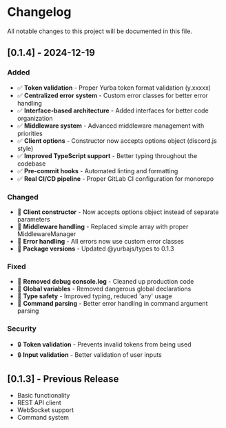 # Changelog

All notable changes to this project will be documented in this file.

## [0.1.4] - 2024-12-19

### Added
- ✅ **Token validation** - Proper Yurba token format validation (y.xxxxx)
- ✅ **Centralized error system** - Custom error classes for better error handling
- ✅ **Interface-based architecture** - Added interfaces for better code organization
- ✅ **Middleware system** - Advanced middleware management with priorities
- ✅ **Client options** - Constructor now accepts options object (discord.js style)
- ✅ **Improved TypeScript support** - Better typing throughout the codebase
- ✅ **Pre-commit hooks** - Automated linting and formatting
- ✅ **Real CI/CD pipeline** - Proper GitLab CI configuration for monorepo

### Changed
- 🔄 **Client constructor** - Now accepts options object instead of separate parameters
- 🔄 **Middleware handling** - Replaced simple array with proper MiddlewareManager
- 🔄 **Error handling** - All errors now use custom error classes
- 🔄 **Package versions** - Updated @yurbajs/types to 0.1.3

### Fixed
- 🐛 **Removed debug console.log** - Cleaned up production code
- 🐛 **Global variables** - Removed dangerous global declarations
- 🐛 **Type safety** - Improved typing, reduced 'any' usage
- 🐛 **Command parsing** - Better error handling in command argument parsing

### Security
- 🔒 **Token validation** - Prevents invalid tokens from being used
- 🔒 **Input validation** - Better validation of user inputs

## [0.1.3] - Previous Release
- Basic functionality
- REST API client
- WebSocket support
- Command system